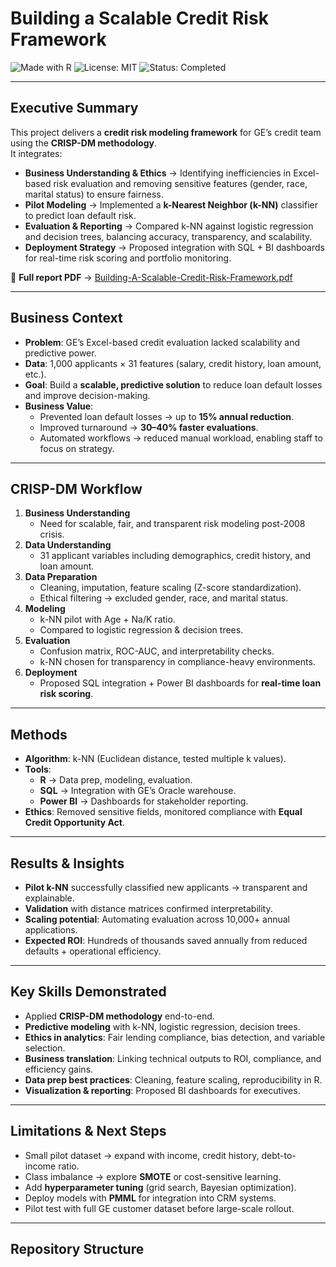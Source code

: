# Building a Scalable Credit Risk Framework  

![Made with R](https://img.shields.io/badge/Made%20with-R-276DC3?logo=r&logoColor=white&style=flat-square) 
![License: MIT](https://img.shields.io/badge/License-MIT-green?style=flat-square) 
![Status: Completed](https://img.shields.io/badge/Status-Completed-brightgreen?style=flat-square)  

---

## Executive Summary  

This project delivers a **credit risk modeling framework** for GE’s credit team using the **CRISP-DM methodology**.  
It integrates:  
- **Business Understanding & Ethics** → Identifying inefficiencies in Excel-based risk evaluation and removing sensitive features (gender, race, marital status) to ensure fairness.  
- **Pilot Modeling** → Implemented a **k-Nearest Neighbor (k-NN)** classifier to predict loan default risk.  
- **Evaluation & Reporting** → Compared k-NN against logistic regression and decision trees, balancing accuracy, transparency, and scalability.  
- **Deployment Strategy** → Proposed integration with SQL + BI dashboards for real-time risk scoring and portfolio monitoring.  

📄 **Full report PDF** → [Building-A-Scalable-Credit-Risk-Framework.pdf](./building-scalable-credit-risk-framework.pdf)  

---

## Business Context  

- **Problem**: GE’s Excel-based credit evaluation lacked scalability and predictive power.  
- **Data**: 1,000 applicants × 31 features (salary, credit history, loan amount, etc.).  
- **Goal**: Build a **scalable, predictive solution** to reduce loan default losses and improve decision-making.  
- **Business Value**:  
  - Prevented loan default losses → up to **15% annual reduction**.  
  - Improved turnaround → **30–40% faster evaluations**.  
  - Automated workflows → reduced manual workload, enabling staff to focus on strategy.  

---

## CRISP-DM Workflow  

1. **Business Understanding**  
   - Need for scalable, fair, and transparent risk modeling post-2008 crisis.  
2. **Data Understanding**  
   - 31 applicant variables including demographics, credit history, and loan amount.  
3. **Data Preparation**  
   - Cleaning, imputation, feature scaling (Z-score standardization).  
   - Ethical filtering → excluded gender, race, and marital status.  
4. **Modeling**  
   - k-NN pilot with Age + Na/K ratio.  
   - Compared to logistic regression & decision trees.  
5. **Evaluation**  
   - Confusion matrix, ROC-AUC, and interpretability checks.  
   - k-NN chosen for transparency in compliance-heavy environments.  
6. **Deployment**  
   - Proposed SQL integration + Power BI dashboards for **real-time loan risk scoring**.  

---

## Methods  

- **Algorithm**: k-NN (Euclidean distance, tested multiple k values).  
- **Tools**:  
  - **R** → Data prep, modeling, evaluation.  
  - **SQL** → Integration with GE’s Oracle warehouse.  
  - **Power BI** → Dashboards for stakeholder reporting.  
- **Ethics**: Removed sensitive fields, monitored compliance with **Equal Credit Opportunity Act**.  

---

## Results & Insights  

- **Pilot k-NN** successfully classified new applicants → transparent and explainable.  
- **Validation** with distance matrices confirmed interpretability.  
- **Scaling potential**: Automating evaluation across 10,000+ annual applications.  
- **Expected ROI**: Hundreds of thousands saved annually from reduced defaults + operational efficiency.  

---

## Key Skills Demonstrated  

- Applied **CRISP-DM methodology** end-to-end.  
- **Predictive modeling** with k-NN, logistic regression, decision trees.  
- **Ethics in analytics**: Fair lending compliance, bias detection, and variable selection.  
- **Business translation**: Linking technical outputs to ROI, compliance, and efficiency gains.  
- **Data prep best practices**: Cleaning, feature scaling, reproducibility in R.  
- **Visualization & reporting**: Proposed BI dashboards for executives.  

---

## Limitations & Next Steps  

- Small pilot dataset → expand with income, credit history, debt-to-income ratio.  
- Class imbalance → explore **SMOTE** or cost-sensitive learning.  
- Add **hyperparameter tuning** (grid search, Bayesian optimization).  
- Deploy models with **PMML** for integration into CRM systems.  
- Pilot test with full GE customer dataset before large-scale rollout.  

---

## Repository Structure  

